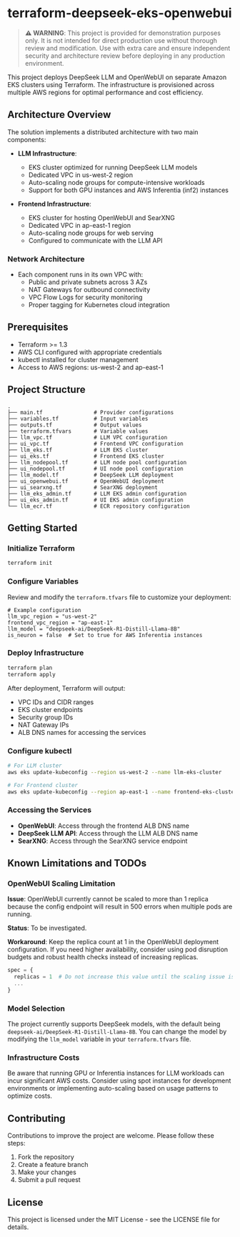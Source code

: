 # terraform-deepseek-eks-openwebui

> **⚠️ WARNING**: This project is provided for demonstration purposes only. It is not intended for direct production use without thorough review and modification. Use with extra care and ensure independent security and architecture review before deploying in any production environment.

This project deploys DeepSeek LLM and OpenWebUI on separate Amazon EKS clusters using Terraform. The infrastructure is provisioned across multiple AWS regions for optimal performance and cost efficiency.

## Architecture Overview

The solution implements a distributed architecture with two main components:

- **LLM Infrastructure**:

  - EKS cluster optimized for running DeepSeek LLM models
  - Dedicated VPC in us-west-2 region
  - Auto-scaling node groups for compute-intensive workloads
  - Support for both GPU instances and AWS Inferentia (inf2) instances

- **Frontend Infrastructure**:
  - EKS cluster for hosting OpenWebUI and SearXNG
  - Dedicated VPC in ap-east-1 region
  - Auto-scaling node groups for web serving
  - Configured to communicate with the LLM API

### Network Architecture

- Each component runs in its own VPC with:
  - Public and private subnets across 3 AZs
  - NAT Gateways for outbound connectivity
  - VPC Flow Logs for security monitoring
  - Proper tagging for Kubernetes cloud integration

## Prerequisites

- Terraform >= 1.3
- AWS CLI configured with appropriate credentials
- kubectl installed for cluster management
- Access to AWS regions: us-west-2 and ap-east-1

## Project Structure

```
.
├── main.tf                # Provider configurations
├── variables.tf           # Input variables
├── outputs.tf             # Output values
├── terraform.tfvars       # Variable values
├── llm_vpc.tf             # LLM VPC configuration
├── ui_vpc.tf              # Frontend VPC configuration
├── llm_eks.tf             # LLM EKS cluster
├── ui_eks.tf              # Frontend EKS cluster
├── llm_nodepool.tf        # LLM node pool configuration
├── ui_nodepool.tf         # UI node pool configuration
├── llm_model.tf           # DeepSeek LLM deployment
├── ui_openwebui.tf        # OpenWebUI deployment
├── ui_searxng.tf          # SearXNG deployment
├── llm_eks_admin.tf       # LLM EKS admin configuration
├── ui_eks_admin.tf        # UI EKS admin configuration
└── llm_ecr.tf             # ECR repository configuration
```

## Getting Started

### Initialize Terraform

```bash
terraform init
```

### Configure Variables

Review and modify the `terraform.tfvars` file to customize your deployment:

```hcl
# Example configuration
llm_vpc_region = "us-west-2"
frontend_vpc_region = "ap-east-1"
llm_model = "deepseek-ai/DeepSeek-R1-Distill-Llama-8B"
is_neuron = false  # Set to true for AWS Inferentia instances
```

### Deploy Infrastructure

```bash
terraform plan
terraform apply
```

After deployment, Terraform will output:

- VPC IDs and CIDR ranges
- EKS cluster endpoints
- Security group IDs
- NAT Gateway IPs
- ALB DNS names for accessing the services

### Configure kubectl

```bash
# For LLM cluster
aws eks update-kubeconfig --region us-west-2 --name llm-eks-cluster

# For Frontend cluster
aws eks update-kubeconfig --region ap-east-1 --name frontend-eks-cluster
```

### Accessing the Services

- **OpenWebUI**: Access through the frontend ALB DNS name
- **DeepSeek LLM API**: Access through the LLM ALB DNS name
- **SearXNG**: Access through the SearXNG service endpoint

## Known Limitations and TODOs

### OpenWebUI Scaling Limitation

**Issue**: OpenWebUI currently cannot be scaled to more than 1 replica because the config endpoint will result in 500 errors when multiple pods are running.

**Status**: To be investigated.

**Workaround**: Keep the replica count at 1 in the OpenWebUI deployment configuration. If you need higher availability, consider using pod disruption budgets and robust health checks instead of increasing replicas.

```terraform
spec = {
  replicas = 1  # Do not increase this value until the scaling issue is resolved
  ...
}
```

### Model Selection

The project currently supports DeepSeek models, with the default being `deepseek-ai/DeepSeek-R1-Distill-Llama-8B`. You can change the model by modifying the `llm_model` variable in your `terraform.tfvars` file.

### Infrastructure Costs

Be aware that running GPU or Inferentia instances for LLM workloads can incur significant AWS costs. Consider using spot instances for development environments or implementing auto-scaling based on usage patterns to optimize costs.

## Contributing

Contributions to improve the project are welcome. Please follow these steps:

1. Fork the repository
2. Create a feature branch
3. Make your changes
4. Submit a pull request

## License

This project is licensed under the MIT License - see the LICENSE file for details.
